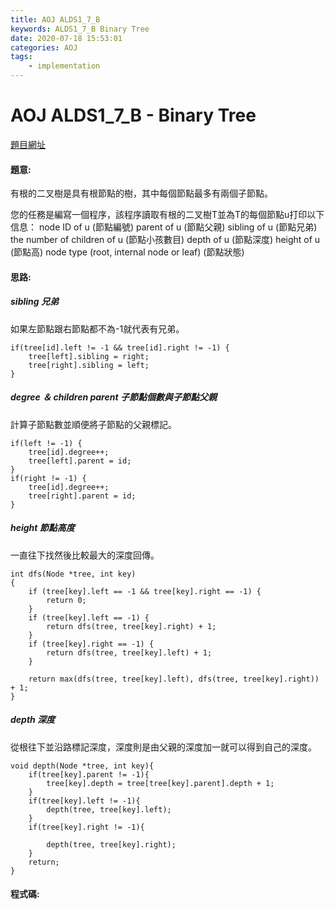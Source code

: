 ```yaml
---
title: AOJ ALDS1_7_B
keywords: ALDS1_7_B Binary Tree
date: 2020-07-18 15:53:01
categories: AOJ
tags:
    - implementation
---
```

# AOJ ALDS1_7_B - Binary Tree
[題目網址](https://onlinejudge.u-aizu.ac.jp/courses/lesson/1/ALDS1/all/ALDS1_7_B)

#### 題意:
有根的二叉樹是具有根節點的樹，其中每個節點最多有兩個子節點。

您的任務是編寫一個程序，該程序讀取有根的二叉樹T並為T的每個節點u打印以下信息：
node ID of u (節點編號)
parent of u (節點父親)
sibling of u (節點兄弟)
the number of children of u (節點小孩數目)
depth of u (節點深度)
height of u (節點高)
node type (root, internal node or leaf) (節點狀態)
<!-- more -->
#### 思路:
##### sibling 兄弟
如果左節點跟右節點都不為-1就代表有兄弟。
```
if(tree[id].left != -1 && tree[id].right != -1) {
    tree[left].sibling = right;
    tree[right].sibling = left;
}
```
##### degree ＆ children parent 子節點個數與子節點父親
計算子節點數並順便將子節點的父親標記。
```
if(left != -1) {
    tree[id].degree++;
    tree[left].parent = id;
}
if(right != -1) {
    tree[id].degree++;
    tree[right].parent = id;
}
```

##### height 節點高度
一直往下找然後比較最大的深度回傳。
```
int dfs(Node *tree, int key) 
{ 
    if (tree[key].left == -1 && tree[key].right == -1) {
        return 0;
    }
    if (tree[key].left == -1) {
        return dfs(tree, tree[key].right) + 1; 
    }
    if (tree[key].right == -1) {
        return dfs(tree, tree[key].left) + 1; 
    }
    
    return max(dfs(tree, tree[key].left), dfs(tree, tree[key].right)) + 1; 
} 
```

##### depth 深度
從根往下並沿路標記深度，深度則是由父親的深度加一就可以得到自己的深度。
```
void depth(Node *tree, int key){
    if(tree[key].parent != -1){ 
        tree[key].depth = tree[tree[key].parent].depth + 1;
    }
    if(tree[key].left != -1){
        depth(tree, tree[key].left);
    }
    if(tree[key].right != -1){
        
        depth(tree, tree[key].right);
    }
    return;
}
```

#### 程式碼:
<script src="https://gist.github.com/Daviswww/400e539d787926ef7fc0ef89f881f4a5.js"></script>